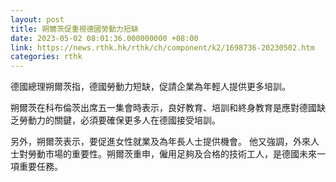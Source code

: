 ```yaml
---
layout: post
title: 朔爾茨促重視德國勞動力短缺
date: 2023-05-02 08:01:36.000000000 +08:00
link: https://news.rthk.hk/rthk/ch/component/k2/1698736-20230502.htm
categories: rthk
---
```


德國總理朔爾茨指，德國勞動力短缺，促請企業為年輕人提供更多培訓。 

朔爾茨在科布倫茨出席五一集會時表示，良好教育、培訓和終身教育是應對德國缺乏勞動力的關鍵，必須要確保更多人在德國接受培訓。

另外，朔爾茨表示，要促進女性就業及為年長人士提供機會。 他又強調，外來人士對勞動市場的重要性。朔爾茨重申，僱用足夠及合格的技術工人，是德國未來一項重要任務。　
